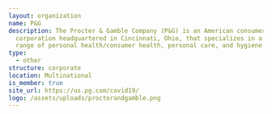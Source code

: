 ```yaml
---
layout: organization
name: P&G
description: The Procter & Gamble Company (P&G) is an American consumer goods
  corporation headquartered in Cincinnati, Ohio, that specializes in a wide
  range of personal health/consumer health, personal care, and hygiene products.
type:
  - other
structure: corporate
location: Multinational
is_member: true
site_url: https://us.pg.com/covid19/
logo: /assets/uploads/proctorandgamble.png
---
```

